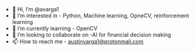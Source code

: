 - 👋 Hi, I’m @avarga1
- 👀 I’m interested in - Python, Machine learning, OpneCV, reinforcement learning
- 🌱 I’m currently learning - OpenCV
- 💞️ I’m looking to collaborate on -AI for financial decision making
- 📫 How to reach me - austinvarga1@protonmail.com

<!---
avarga1/avarga1 is a ✨ special ✨ repository because its `README.md` (this file) appears on your GitHub profile.
You can click the Preview link to take a look at your changes.
--->
